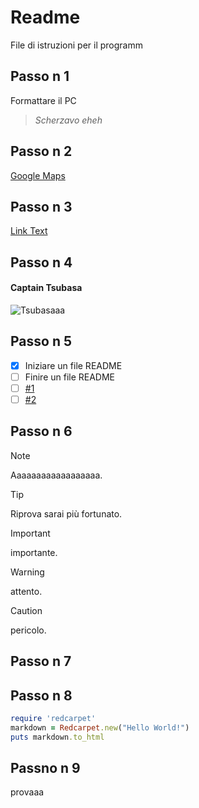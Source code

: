 # Readme 
File di istruzioni per il programm
## Passo n 1
Formattare il PC
> _Scherzavo eheh_



## Passo n 2
[Google Maps](https://www.google.com/maps?authuser=0)

## Passo n 3
[Link Text](#Passo-n-1)

## Passo n 4

#### Captain Tsubasa
![Tsubasaaa](https://upload.wikimedia.org/wikipedia/it/a/aa/Personaggi_di_Capitan_Tsubasa.png)

## Passo n 5

- [x] Iniziare un file README
- [ ] Finire un file README
- [ ] [#1](https://github.com/RealB33rM4n/testITSpisa/issues/2)
- [ ] [#2](https://github.com/RealB33rM4n/testITSpisa/issues/3)

## Passo n 6

> [!NOTE]
> Aaaaaaaaaaaaaaaaaa.

> [!TIP]
> Riprova sarai più fortunato.

> [!IMPORTANT]
> importante.

> [!WARNING]
> attento.

> [!CAUTION]
> pericolo.

## Passo n 7

<!-- This content will not appear in the rendered Markdown -->

<!-- aaaaaaaaaaaaaaaaaaaaaaaaaaaaaaaaaaaaaaaaaaaaaaaaaaaaa -->

## Passo n 8

```ruby
require 'redcarpet'
markdown = Redcarpet.new("Hello World!")
puts markdown.to_html
```

## Passno n 9

provaaa

